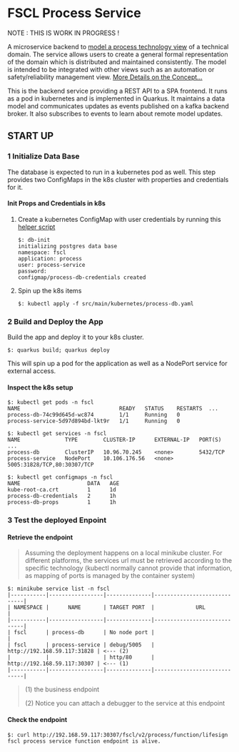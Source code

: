 # FSCL Process Service

NOTE : THIS IS WORK IN PROGRESS !

A microservice backend to [model a process technology view](doc/fscl-process-service//Process%20Domain%20Model.md) of a technical domain. The service allows users to create a general formal representation of the domain which is distributed and maintained consistently. The model is intended to be integrated with other views such as an automation or safety/reliability management view. [More Details on the Concept...](https://github.com/onouv/fscl/blob/main/doc/fscl/Views/Views.md)

This is the backend service providing a REST API to a SPA frontend. It runs as a pod in kubernetes and is implemented 
in Quarkus. It maintains a data model and communicates updates 
as events published on a kafka backend broker. It also subscribes to events to learn about remote model updates.

## START UP

### 1 Initialize Data Base 
The database is expected to run in a kubernetes pod as well. This step provides two ConfigMaps in the k8s cluster with properties and credentials for it. 

#### Init Props and Credentials in k8s

1) Create a kubernetes ConfigMap with user credentials by running this [helper script](https://github.com/onouv/dev-bin/blob/main/db-init.sh)
   ```
   $: db-init
   initializing postgres data base
   namespace: fscl
   application: process
   user: process-service
   password: 
   configmap/process-db-credentials created
   ```

2) Spin up the k8s items
   ```
   $: kubectl apply -f src/main/kubernetes/process-db.yaml
   ```

### 2 Build and Deploy the App
Build the app and deploy it to your k8s cluster.
```
$: quarkus build; quarkus deploy
```
This will spin up a pod for the application as well as a NodePort service for external access.   




#### Inspect the k8s setup

```
$: kubectl get pods -n fscl 
NAME                               READY   STATUS    RESTARTS  ...
process-db-74c99d645d-wc874        1/1     Running   0          
process-service-5d97d894bd-lkt9r   1/1     Running   0          

$: kubectl get services -n fscl 
NAME              TYPE        CLUSTER-IP      EXTERNAL-IP   PORT(S)  ...              
process-db        ClusterIP   10.96.70.245    <none>        5432/TCP                      
process-service   NodePort    10.106.176.56   <none>        5005:31828/TCP,80:30307/TCP   

$: kubectl get configmaps -n fscl
NAME                     DATA   AGE
kube-root-ca.crt         1      1d
process-db-credentials   2      1h
process-db-props         1      1h

```

### 3 Test the deployed Enpoint 
#### Retrieve the endpoint
> Assuming the deployment happens on a local minikube cluster. For different platforms, the services url must be retrieved according to the specific technology (kubectl normally cannot provide that information, as mapping of ports is managed by the container system) 

```
$: minikube service list -n fscl
|-----------|-----------------|--------------|-----------------------------|
| NAMESPACE |      NAME       | TARGET PORT  |             URL             |
|-----------|-----------------|--------------|-----------------------------|
| fscl      | process-db      | No node port |                             |
| fscl      | process-service | debug/5005   | http://192.168.59.117:31828 | <--- (2)
|           |                 | http/80      | http://192.168.59.117:30307 | <--- (1)
|-----------|-----------------|--------------|-----------------------------|
```

> (1) the business endpoint  
>  
> (2) Notice you can attach a debugger to the service at this endpoint  
  
#### Check the endpoint
```
$: curl http://192.168.59.117:30307/fscl/v2/process/function/lifesign
fscl process service function endpoint is alive.
```
   